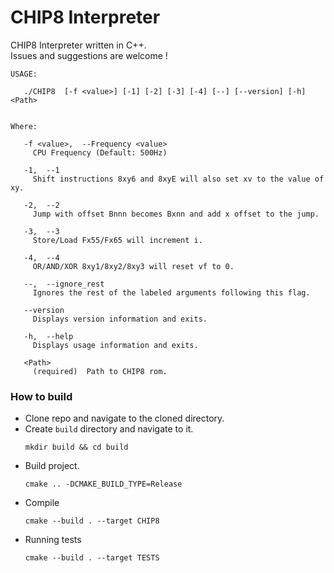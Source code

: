 # CHIP8 Interpreter

CHIP8 Interpreter written in C++.  
Issues and suggestions are welcome !

```
USAGE: 

   ./CHIP8  [-f <value>] [-1] [-2] [-3] [-4] [--] [--version] [-h] <Path>


Where: 

   -f <value>,  --Frequency <value>
     CPU Frequency (Default: 500Hz)

   -1,  --1
     Shift instructions 8xy6 and 8xyE will also set xv to the value of xy.

   -2,  --2
     Jump with offset Bnnn becomes Bxnn and add x offset to the jump.

   -3,  --3
     Store/Load Fx55/Fx65 will increment i.

   -4,  --4
     OR/AND/XOR 8xy1/8xy2/8xy3 will reset vf to 0.

   --,  --ignore_rest
     Ignores the rest of the labeled arguments following this flag.

   --version
     Displays version information and exits.

   -h,  --help
     Displays usage information and exits.

   <Path>
     (required)  Path to CHIP8 rom.
```

### How to build

- Clone repo and navigate to the cloned directory.
- Create `build` directory and navigate to it.  
  ```
  mkdir build && cd build
  ```
- Build project.  
  ```
  cmake .. -DCMAKE_BUILD_TYPE=Release
  ```
- Compile
  ```
  cmake --build . --target CHIP8 
  ```
- Running tests
  ```
  cmake --build . --target TESTS 
  ```